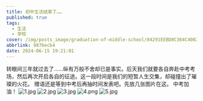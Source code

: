 ```yaml
---
title: 初中生活结束了……
published: true
tags:
  - 生活
  - 学校
cover: /img/posts_image/graduation-of-middle-school/84291EEBD8C364C4082F8D0C8D6E152E.png
abbrlink: 9876ecb4
date: 2024-06-15 19:21:01
---
```

转眼间三年就过去了……纵有万般不舍却已是事实。后天我们就要各自奔赴中考考场，然后再次开启各自的征途。这一段时间是我们的短暂人生交集，却碰撞出了璀璨的火花。
赠语还是等到中考后再抽时间发表吧。先放几张图片在这。
中考加油！
![1.jpg](/img/posts_image/graduation-of-middle-school/4d040e7ad2a72b2c047f008459c964c9.jpg)
![2.jpg](/img/posts_image/graduation-of-middle-school/222.jpg)
![3.jpg](/img/posts_image/graduation-of-middle-school/333.jpg)
![4.png](/img/posts_image/graduation-of-middle-school/84291EEBD8C364C4082F8D0C8D6E152E.png)
![5.jpg](/img/posts_image/graduation-of-middle-school/aabb764a5046209035d29d5fae488c85_720.jpg)
